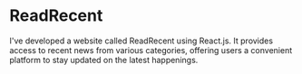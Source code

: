 # ReadRecent
I've developed a website called ReadRecent using React.js. It provides access to recent news from various categories, offering users a convenient platform to stay updated on the latest happenings.
